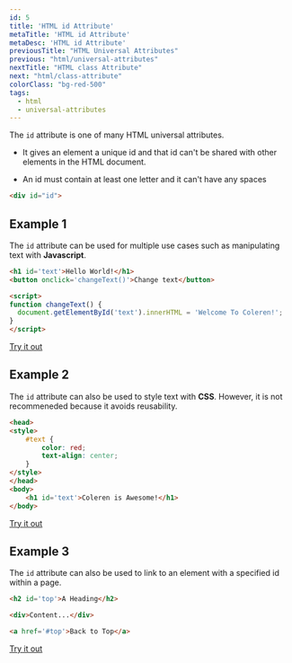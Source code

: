 ```yaml
---
id: 5
title: 'HTML id Attribute'
metaTitle: 'HTML id Attribute'
metaDesc: 'HTML id Attribute'
previousTitle: "HTML Universal Attributes"
previous: "html/universal-attributes"
nextTitle: "HTML class Attribute"
next: "html/class-attribute"
colorClass: "bg-red-500"
tags:
  - html
  - universal-attributes
---
```

The `id` attribute is one of many HTML universal attributes. 

- It gives an element a unique id and that id can't be shared with other elements in the HTML document.

- An id must contain at least one letter and it can't have any spaces

```html
<div id="id">
```


## Example 1

The `id` attribute can be used for multiple use cases such as manipulating text with **Javascript**.

```html
<h1 id='text'>Hello World!</h1>
<button onclick='changeText()'>Change text</button>

<script>
function changeText() {
  document.getElementById('text').innerHTML = 'Welcome To Coleren!';
}
</script>
```
[Try it out](/editors/html_editor?code=<html>+,<body>+,++<h1+id='text'>Hello+World!</h1>+,++<button+onclick='changeText()'>Change+text</button>+,++,++<script>+,++++function+changeText(){+,++++++document.getElementById('text').innerHTML+=+'Welcome+To+Coleren!';+,++++}+,++</script>+,</body>+,</html>#special)


## Example 2

The `id` attribute can also be used to style text with **CSS**. However, it is not recommeneded because it avoids reusability.

```html
<head>
<style>
    #text {
        color: red;
        text-align: center;
    }
</style>
</head>
<body>
    <h1 id='text'>Coleren is Awesome!</h1>
</body>
```
[Try it out](/editors/html_editor?code=<head>+,<style>+,++%23text+{+,++++color%3A+red;+,++++text-align:+center;+,++}+,</style>+,</head>+,<body>+,++<h1+id='text'>Coleren+is+Awesome!</h1>+,</body>#special)


## Example 3

The `id` attribute can also be used to link to an element with a specified id within a page.

```html
<h2 id='top'>A Heading</h2>

<div>Content...</div>

<a href='#top'>Back to Top</a>
```
[Try it out](/editors/html_editor?code=<html>+,<body>+,++<h2+id='top'>Scroll+to+the+bottom</h2>+,++<br><br><br><br><br><br><br><br><br><br><br><br><br><br><br><br><br><br><br><br><br><br><br><br><br><br><br><br><br><br><br><br><br><br><br><br><br><br><br><br><br><br><br><br><br><br><br><br><br><br><br><br><br><br><br><br><br><br><br><br><br><br><br><br><br><br><br><br><br><br><br><br><br><br><br><br><br><br><br><br><br><br><br><br><br><br><br><br><br><br><br><br><br><br><br><br><br><br><br><br><br><br><br><br><br><br><br><br><br><br><br><br><br><br>+,++<p>Hello</p>+,++<a+href='%23top'>Back+to+Top</a>+,</body>+,</html>#special)